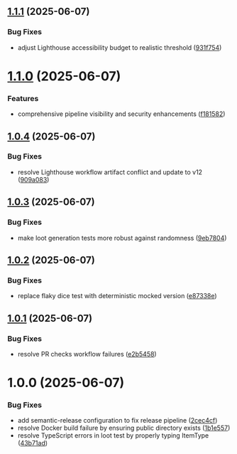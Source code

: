 ## [1.1.1](https://github.com/mittonface/claude-go-wild/compare/v1.1.0...v1.1.1) (2025-06-07)


### Bug Fixes

* adjust Lighthouse accessibility budget to realistic threshold ([931f754](https://github.com/mittonface/claude-go-wild/commit/931f754730f83fb7ce3e2b7dabb59d6ca3ac36a8))

# [1.1.0](https://github.com/mittonface/claude-go-wild/compare/v1.0.4...v1.1.0) (2025-06-07)


### Features

* comprehensive pipeline visibility and security enhancements ([f181582](https://github.com/mittonface/claude-go-wild/commit/f181582cca707d6475283c211b459723c21d9141))

## [1.0.4](https://github.com/mittonface/claude-go-wild/compare/v1.0.3...v1.0.4) (2025-06-07)


### Bug Fixes

* resolve Lighthouse workflow artifact conflict and update to v12 ([909a083](https://github.com/mittonface/claude-go-wild/commit/909a083a887bb46addf47eaac97bdf29fabcbe3e))

## [1.0.3](https://github.com/mittonface/claude-go-wild/compare/v1.0.2...v1.0.3) (2025-06-07)


### Bug Fixes

* make loot generation tests more robust against randomness ([9eb7804](https://github.com/mittonface/claude-go-wild/commit/9eb78041ed9eb5b8ebb11239ef2c15c7b95e649d))

## [1.0.2](https://github.com/mittonface/claude-go-wild/compare/v1.0.1...v1.0.2) (2025-06-07)


### Bug Fixes

* replace flaky dice test with deterministic mocked version ([e87338e](https://github.com/mittonface/claude-go-wild/commit/e87338ee4c752c1ffe5600ada218b3514920fc07))

## [1.0.1](https://github.com/mittonface/claude-go-wild/compare/v1.0.0...v1.0.1) (2025-06-07)


### Bug Fixes

* resolve PR checks workflow failures ([e2b5458](https://github.com/mittonface/claude-go-wild/commit/e2b5458d6bf69e133aa28a50b7bebd962c6e9f35))

# 1.0.0 (2025-06-07)


### Bug Fixes

* add semantic-release configuration to fix release pipeline ([2cec4cf](https://github.com/mittonface/claude-go-wild/commit/2cec4cf4fdd671a34b13f4cec3dcfeb8f75df0ab))
* resolve Docker build failure by ensuring public directory exists ([1b1e557](https://github.com/mittonface/claude-go-wild/commit/1b1e55782397660841bcb4bd88285299ce9e46e1))
* resolve TypeScript errors in loot test by properly typing ItemType ([43b71ad](https://github.com/mittonface/claude-go-wild/commit/43b71ad01b8084903e3d26a6ccdcd6f2237d0fb9))
